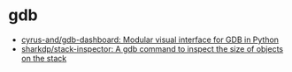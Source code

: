 # gdb

* [cyrus\-and/gdb\-dashboard: Modular visual interface for GDB in Python]( https://github.com/cyrus-and/gdb-dashboard )
* [sharkdp/stack\-inspector: A gdb command to inspect the size of objects on the stack]( https://github.com/sharkdp/stack-inspector )
